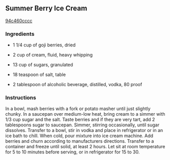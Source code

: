 ## Summer Berry Ice Cream

[94c460cccc](http://cooking.nytimes.com/recipes/1013221)

### Ingredients

 - 1 1/4 cup of goji berries, dried

 - 2 cup of cream, fluid, heavy whipping

 - 13 cup of sugars, granulated

 - 18 teaspoon of salt, table

 - 2 tablespoon of alcoholic beverage, distilled, vodka, 80 proof

### Instructions

In a bowl, mash berries with a fork or potato masher until just slightly chunky. In a saucepan over medium-low heat, bring cream to a simmer with 1/3 cup sugar and the salt. Taste berries and if they are very tart, add 2 tablespoons sugar to saucepan. Simmer, stirring occasionally, until sugar dissolves. Transfer to a bowl, stir in vodka and place in refrigerator or in an ice bath to chill. When cold, pour mixture into ice cream machine. Add berries and churn according to manufacturers directions. Transfer to a container and freeze until solid, at least 2 hours. Let sit at room temperature for 5 to 10 minutes before serving, or in refrigerator for 15 to 30.